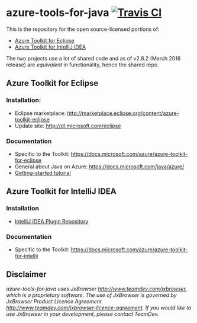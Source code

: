# azure-tools-for-java [![Travis CI](https://travis-ci.org/Microsoft/azure-tools-for-java.svg?branch=develop)](https://travis-ci.org/Microsoft/azure-tools-for-java)
This is the repository for the open source-licensed portions of:
* [Azure Toolkit for Eclipse](#azure-toolkit-for-eclipse)
* [Azure Toolkit for IntelliJ IDEA](#azure-toolkit-for-intellij-idea)

The two projects use a lot of shared code and as of v2.8.2 (March 2016 release) are *equivalent* in functionality, hence the shared repo. 

## Azure Toolkit for Eclipse

### Installation:

* Eclipse marketplace: http://marketplace.eclipse.org/content/azure-toolkit-eclipse
* Update site: http://dl.microsoft.com/eclipse 

### Documentation
* Specific to the Toolkit: https://docs.microsoft.com/azure/azure-toolkit-for-eclipse
* General about Java on Azure: https://docs.microsoft.com/java/azure/
* [Getting-started tutorial](https://docs.microsoft.com/azure/app-service-web/app-service-web-eclipse-create-hello-world-web-app)

## Azure Toolkit for IntelliJ IDEA

### Installation
* [IntelliJ IDEA Plugin Repository](https://plugins.jetbrains.com/plugin/8053?pr=idea)

### Documentation 
* Specific to the Toolkit: https://docs.microsoft.com/azure/azure-toolkit-for-intellij

## Disclaimer
*azure-tools-for-java uses JxBrowser http://www.teamdev.com/jxbrowser, which is a proprietary software. The use of JxBrowser is governed by JxBrowser Product Licence Agreement http://www.teamdev.com/jxbrowser-licence-agreement. If you would like to use JxBrowser in your development, please contact TeamDev.*